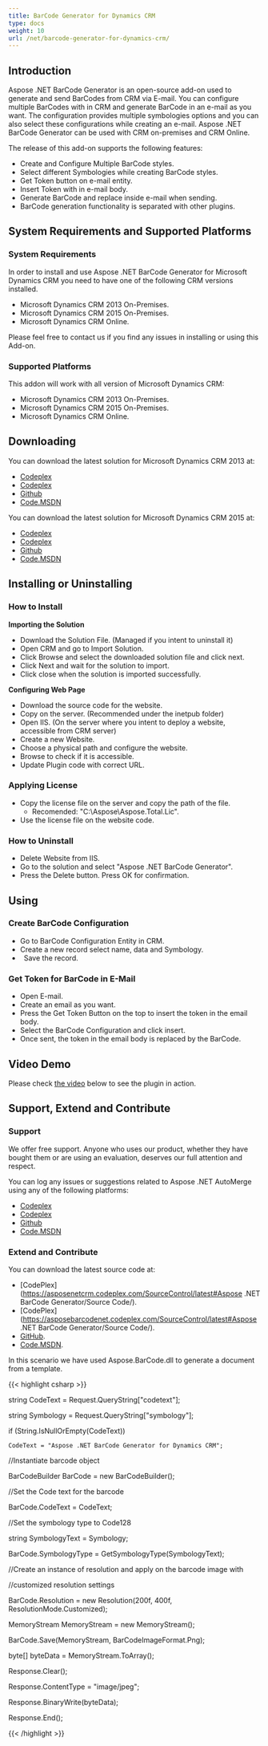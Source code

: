 ```yaml
---
title: BarCode Generator for Dynamics CRM
type: docs
weight: 10
url: /net/barcode-generator-for-dynamics-crm/
---
```

## **Introduction**
Aspose .NET BarCode Generator is an open-source add-on used to generate and send BarCodes from CRM via E-mail. You can configure multiple BarCodes with in CRM and generate BarCode in an e-mail as you want. The configuration provides multiple symbologies options and you can also select these configurations while creating an e-mail. Aspose .NET BarCode Generator can be used with CRM on-premises and CRM Online.

The release of this add-on supports the following features:

- Create and Configure Multiple BarCode styles.
- Select different Symbologies while creating BarCode styles.
- Get Token button on e-mail entity.
- Insert Token with in e-mail body.
- Generate BarCode and replace inside e-mail when sending.
- BarCode generation functionality is separated with other plugins.
## **System Requirements and Supported Platforms**
### **System Requirements**
In order to install and use Aspose .NET BarCode Generator for Microsoft Dynamics CRM you need to have one of the following CRM versions installed.

- Microsoft Dynamics CRM 2013 On-Premises.
- Microsoft Dynamics CRM 2015 On-Premises.
- Microsoft Dynamics CRM Online.

Please feel free to contact us if you find any issues in installing or using this Add-on.
### **Supported Platforms**
This addon will work with all version of Microsoft Dynamics CRM:

- Microsoft Dynamics CRM 2013 On-Premises.
- Microsoft Dynamics CRM 2015 On-Premises.
- Microsoft Dynamics CRM Online.
## **Downloading**
You can download the latest solution for Microsoft Dynamics CRM 2013 at:

- [Codeplex](https://asposenetcrm.codeplex.com/releases/view/617992)
- [Codeplex](https://asposebarcodenet.codeplex.com/releases/view/618001)
- [Github](https://github.com/aspose-barcode/Aspose.BarCode-for-.NET/releases/tag/AsposeNetBarCodeGenerator2013)
- [Code.MSDN](https://code.msdn.microsoft.com/Aspose-NET-BarCodeGenerator-ecd5b561)

You can download the latest solution for Microsoft Dynamics CRM 2015 at:

- [Codeplex](https://asposenetcrm.codeplex.com/releases/view/617991)
- [Codeplex](https://asposebarcodenet.codeplex.com/releases/view/618000)
- [Github](https://github.com/aspose-barcode/Aspose.BarCode-for-.NET/releases/tag/AsposeNetBarCodeGenerator2015)
- [Code.MSDN](https://code.msdn.microsoft.com/Aspose-NET-BarCodeGenerator-ecd5b561)
## **Installing or Uninstalling**
### **How to Install**
**Importing the Solution**

- Download the Solution File. (Managed if you intent to uninstall it)
- Open CRM and go to Import Solution.
- Click Browse and select the downloaded solution file and click next.
- Click Next and wait for the solution to import.
- Click close when the solution is imported successfully.

**Configuring Web Page**

- Download the source code for the website.
- Copy on the server. (Recommended under the inetpub folder)
- Open IIS. (On the server where you intent to deploy a website, accessible from CRM server)
- Create a new Website.
- Choose a physical path and configure the website.
- Browse to check if it is accessible.
- Update Plugin code with correct URL.
### **Applying License**
- Copy the license file on the server and copy the path of the file. 
  - Recomended: "C:\Aspose\Aspose.Total.Lic".
- Use the license file on the website code.
### **How to Uninstall**
- Delete Website from IIS.
- Go to the solution and select "Aspose .NET BarCode Generator".
- Press the Delete button. Press OK for confirmation.
## **Using**
### **Create BarCode Configuration**
- Go to BarCode Configuration Entity in CRM.
- Create a new record select name, data and Symbology.
- ` `Save the record.
### **Get Token for BarCode in E-Mail**
- Open E-mail.
- Create an email as you want.
- Press the Get Token Button on the top to insert the token in the email body.
- Select the BarCode Configuration and click insert.
- Once sent, the token in the email body is replaced by the BarCode.
## **Video Demo**
Please check [the video](https://youtu.be/KbAOdIPbTDM) below to see the plugin in action.
## **Support, Extend and Contribute**
### **Support**
We offer free support. Anyone who uses our product, whether they have bought them or are using an evaluation, deserves our full attention and respect.

You can log any issues or suggestions related to Aspose .NET AutoMerge using any of the following platforms:

- [Codeplex](https://asposenetcrm.codeplex.com/workitem/list/basic)
- [Codeplex](https://asposebarcodenet.codeplex.com/workitem/list/basic)
- [Github](https://github.com/aspose-barcode/Aspose.BarCode-for-.NET/issues)
- [Code.MSDN](https://code.msdn.microsoft.com/Aspose-NET-BarCodeGenerator-ecd5b561)
### **Extend and Contribute**
You can download the latest source code at:

- [CodePlex](https://asposenetcrm.codeplex.com/SourceControl/latest#Aspose .NET BarCode Generator/Source Code/).
- [CodePlex](https://asposebarcodenet.codeplex.com/SourceControl/latest#Aspose .NET BarCode Generator/Source Code/).
- [GitHub](https://github.com/aspose-barcode/Aspose.BarCode-for-.NET/tree/master/Plugins/Dynamics%20CRM/Aspose%20.NET%20BarCode%20Generator).
- [Code.MSDN](https://code.msdn.microsoft.com/Aspose-NET-BarCodeGenerator-ecd5b561).

In this scenario we have used Aspose.BarCode.dll to generate a document from a template.

{{< highlight csharp >}}

 string CodeText = Request.QueryString["codetext"];

string Symbology = Request.QueryString["symbology"];

if (String.IsNullOrEmpty(CodeText))

    CodeText = "Aspose .NET BarCode Generator for Dynamics CRM";

//Instantiate barcode object

BarCodeBuilder BarCode = new BarCodeBuilder();

//Set the Code text for the barcode

BarCode.CodeText = CodeText;

//Set the symbology type to Code128

string SymbologyText = Symbology;

BarCode.SymbologyType = GetSymbologyType(SymbologyText);

//Create an instance of resolution and apply on the barcode image with

//customized resolution settings

BarCode.Resolution = new Resolution(200f, 400f, ResolutionMode.Customized);

MemoryStream MemoryStream = new MemoryStream();

BarCode.Save(MemoryStream, BarCodeImageFormat.Png);

byte[] byteData = MemoryStream.ToArray();

Response.Clear();

Response.ContentType = "image/jpeg";

Response.BinaryWrite(byteData);

Response.End();

{{< /highlight >}}
